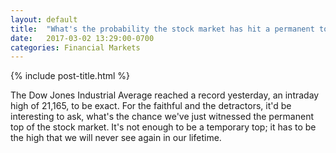 ```yaml
---
layout: default
title:  "What's the probability the stock market has hit a permanent top"
date:   2017-03-02 13:29:00-0700
categories: Financial Markets
---
```


{% include post-title.html %}

The Dow Jones Industrial Average reached a record yesterday, an intraday high of 21,165, to be exact. For the faithful and the detractors, it'd be interesting to ask, what's the chance we've just witnessed the permanent top of the stock market. It's not enough to be a temporary top; it has to be the high that we will never see again in our lifetime. 





